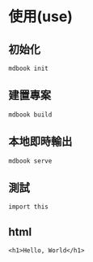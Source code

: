 # 使用(use)

## 初始化

```shell,icon=.devicon-bash-plain
mdbook init
```

## 建置專案

```shell,icon=.devicon-bash-plain
mdbook build
```

## 本地即時輸出

```bash,icon=.devicon-bash-plain
mdbook serve
```

## 測試

```python,icon=.devicon-python-plain
import this
```

## html

```html,icon=.fa.fa-html5
<h1>Hello, World</h1>
```
